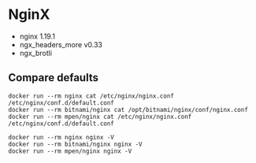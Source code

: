 # NginX

- nginx 1.19.1
- ngx_headers_more v0.33
- ngx_brotli


## Compare defaults

```shell script
docker run --rm nginx cat /etc/nginx/nginx.conf /etc/nginx/conf.d/default.conf
docker run --rm bitnami/nginx cat /opt/bitnami/nginx/conf/nginx.conf
docker run --rm mpen/nginx cat /etc/nginx/nginx.conf /etc/nginx/conf.d/default.conf

docker run --rm nginx nginx -V
docker run --rm bitnami/nginx nginx -V
docker run --rm mpen/nginx nginx -V
```
